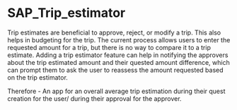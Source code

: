 # SAP_Trip_estimator

Trip estimates are beneficial to approve, reject, or modify a trip. This also helps in budgeting for the trip. The current process allows users to enter the requested amount for a trip, but there is no way to compare it to a trip estimate. Adding a trip estimator feature can help in notifying the approvers about the trip estimated amount and their quested amount difference, which can prompt them to ask the user to reassess the amount requested based on the trip estimator.

Therefore - An app for an overall average trip estimation during their quest creation for the user/ during their approval for the approver. 


